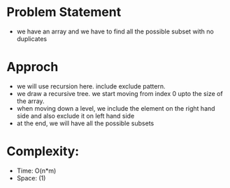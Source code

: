 # Problem Statement
- we have an array and we have to find all the possible subset with no duplicates

# Approch
- we will use recursion here. include exclude pattern. 
- we draw a recursive tree. we start moving from index 0 upto the size of the array. 
- when moving down a level, we include the element on the right hand side and also exclude it on left hand side
- at the end, we will have all the possible subsets

# Complexity:
- Time: O(n*m) 
- Space: (1)